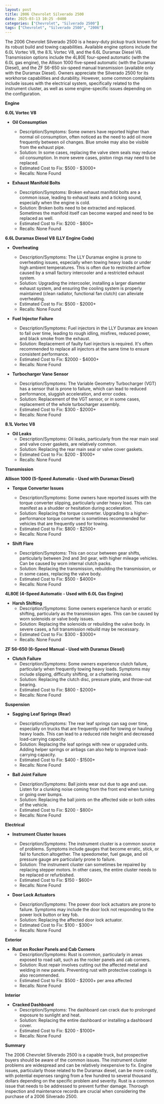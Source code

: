 ```yaml
---
layout: post
title: 2006 Chevrolet Silverado 2500
date: 2025-03-13 10:25 -0400
categories: ["Chevrolet", "Silverado 2500"]
tags: ["Chevrolet", "Silverado 2500", "2006"]
---
```

The 2006 Chevrolet Silverado 2500 is a heavy-duty pickup truck known for its robust build and towing capabilities. Available engine options include the 6.0L Vortec V8, the 8.1L Vortec V8, and the 6.6L Duramax Diesel V8. Transmission options include the 4L80E four-speed automatic (with the 6.0L gas engine), the Allison 1000 five-speed automatic (with the Duramax Diesel), and the ZF S6-650 six-speed manual transmission (available only with the Duramax Diesel). Owners appreciate the Silverado 2500 for its workhorse capabilities and durability. However, some common complaints include issues with the electrical system, specifically related to the instrument cluster, as well as some engine-specific issues depending on the configuration.

**Engine**

**6.0L Vortec V8**

*   **Oil Consumption**
    *   Description/Symptoms: Some owners have reported higher than normal oil consumption, often noticed as the need to add oil more frequently between oil changes. Blue smoke may also be visible from the exhaust pipe.
    *   Solution: In some cases, replacing the valve stem seals may reduce oil consumption. In more severe cases, piston rings may need to be replaced.
    *   Estimated Cost to Fix: $500 - $3000+
    *   Recalls: None Found

*   **Exhaust Manifold Bolts**
    *   Description/Symptoms: Broken exhaust manifold bolts are a common issue, leading to exhaust leaks and a ticking sound, especially when the engine is cold.
    *   Solution: Broken bolts need to be extracted and replaced. Sometimes the manifold itself can become warped and need to be replaced as well.
    *   Estimated Cost to Fix: $200 - $800+
    *   Recalls: None Found

**6.6L Duramax Diesel V8 (LLY Engine Code)**

*   **Overheating**
    *   Description/Symptoms: The LLY Duramax engine is prone to overheating issues, especially when towing heavy loads or under high ambient temperatures. This is often due to restricted airflow caused by a small factory intercooler and a restricted exhaust system.
    *   Solution: Upgrading the intercooler, installing a larger diameter exhaust system, and ensuring the cooling system is properly maintained (clean radiator, functional fan clutch) can alleviate overheating.
    *   Estimated Cost to Fix: $500 - $2000+
    *   Recalls: None Found

*   **Fuel Injector Failure**
    *   Description/Symptoms: Fuel injectors in the LLY Duramax are known to fail over time, leading to rough idling, misfires, reduced power, and black smoke from the exhaust.
    *   Solution: Replacement of faulty fuel injectors is required. It's often recommended to replace all injectors at the same time to ensure consistent performance.
    *   Estimated Cost to Fix: $2000 - $4000+
    *   Recalls: None Found

*   **Turbocharger Vane Sensor**
    *   Description/Symptoms: The Variable Geometry Turbocharger (VGT) has a sensor that is prone to failure, which can lead to reduced performance, sluggish acceleration, and error codes.
    *   Solution: Replacement of the VGT sensor, or in some cases, replacement of the whole turbocharger assembly.
    *   Estimated Cost to Fix: $300 - $2000+
    *   Recalls: None Found

**8.1L Vortec V8**

* **Oil Leaks**
    * Description/Symptoms: Oil leaks, particularly from the rear main seal and valve cover gaskets, are relatively common.
    * Solution: Replacing the rear main seal or valve cover gaskets.
    * Estimated Cost to Fix: $200 - $1000+
    * Recalls: None Found

**Transmission**

**Allison 1000 (5-Speed Automatic - Used with Duramax Diesel)**

*   **Torque Converter Issues**
    *   Description/Symptoms: Some owners have reported issues with the torque converter slipping, particularly under heavy load. This can manifest as a shudder or hesitation during acceleration.
    *   Solution: Replacing the torque converter. Upgrading to a higher-performance torque converter is sometimes recommended for vehicles that are frequently used for towing.
    *   Estimated Cost to Fix: $800 - $2500+
    *   Recalls: None Found

*   **Shift Flare**
    * Description/Symptoms: This can occur between gear shifts, particularly between 2nd and 3rd gear, with higher mileage vehicles. Can be caused by worn internal clutch packs.
    * Solution: Replacing the transmission, rebuilding the transmission, or in some cases, replacing the valve body.
    * Estimated Cost to Fix: $500 - $4000+
    *   Recalls: None Found

**4L80E (4-Speed Automatic - Used with 6.0L Gas Engine)**

*   **Harsh Shifting**
    *   Description/Symptoms: Some owners experience harsh or erratic shifting, particularly as the transmission ages. This can be caused by worn solenoids or valve body issues.
    *   Solution: Replacing the solenoids or rebuilding the valve body. In severe cases, a full transmission rebuild may be necessary.
    *   Estimated Cost to Fix: $300 - $3000+
    *   Recalls: None Found

**ZF S6-650 (6-Speed Manual - Used with Duramax Diesel)**

* **Clutch Failure**
    * Description/Symptoms: Some owners experience clutch failure, particularly when frequently towing heavy loads. Symptoms may include slipping, difficulty shifting, or a chattering noise.
    * Solution: Replacing the clutch disc, pressure plate, and throw-out bearing.
    * Estimated Cost to Fix: $800 - $2000+
    * Recalls: None Found

**Suspension**

*   **Sagging Leaf Springs (Rear)**
    *   Description/Symptoms: The rear leaf springs can sag over time, especially on trucks that are frequently used for towing or hauling heavy loads. This can lead to a reduced ride height and decreased load-carrying capacity.
    *   Solution: Replacing the leaf springs with new or upgraded units. Adding helper springs or airbags can also help to improve load-carrying capacity.
    *   Estimated Cost to Fix: $400 - $1500+
    *   Recalls: None Found

* **Ball Joint Failure**
    * Description/Symptoms: Ball joints wear out due to age and use. Listen for a clunking noise coming from the front end when turning or going over bumps.
    * Solution: Replacing the ball joints on the affected side or both sides of the vehicle.
    * Estimated Cost to Fix: $200 - $800+
    *   Recalls: None Found

**Electrical**

*   **Instrument Cluster Issues**
    *   Description/Symptoms: The instrument cluster is a common source of problems. Symptoms include gauges that become erratic, stick, or fail to function altogether. The speedometer, fuel gauge, and oil pressure gauge are particularly prone to failure.
    *   Solution: The instrument cluster can sometimes be repaired by replacing stepper motors. In other cases, the entire cluster needs to be replaced or refurbished.
    *   Estimated Cost to Fix: $150 - $600+
    *   Recalls: None Found

*   **Door Lock Actuators**
    * Description/Symptoms: The power door lock actuators are prone to failure. Symptoms may include the door lock not responding to the power lock button or key fob.
    * Solution: Replacing the affected door lock actuator.
    * Estimated Cost to Fix: $100 - $300+
    * Recalls: None Found

**Exterior**

*   **Rust on Rocker Panels and Cab Corners**
    *   Description/Symptoms: Rust is common, particularly in areas exposed to road salt, such as the rocker panels and cab corners.
    *   Solution: Rust repair involves cutting out the affected metal and welding in new panels. Preventing rust with protective coatings is also recommended.
    *   Estimated Cost to Fix: $500 - $2000+ per area affected
    *   Recalls: None Found

**Interior**

*   **Cracked Dashboard**
    *   Description/Symptoms: The dashboard can crack due to prolonged exposure to sunlight and heat.
    *   Solution: Replacing the entire dashboard or installing a dashboard cover.
    *   Estimated Cost to Fix: $200 - $1000+
    *   Recalls: None Found

**Summary**

The 2006 Chevrolet Silverado 2500 is a capable truck, but prospective buyers should be aware of the common issues. The instrument cluster problems are widespread and can be relatively inexpensive to fix. Engine issues, particularly those related to the Duramax diesel, can be more costly, with potential expenses ranging from a few hundred to several thousand dollars depending on the specific problem and severity. Rust is a common issue that needs to be addressed to prevent further damage. Thorough inspection and maintenance records are crucial when considering the purchase of a 2006 Silverado 2500.


